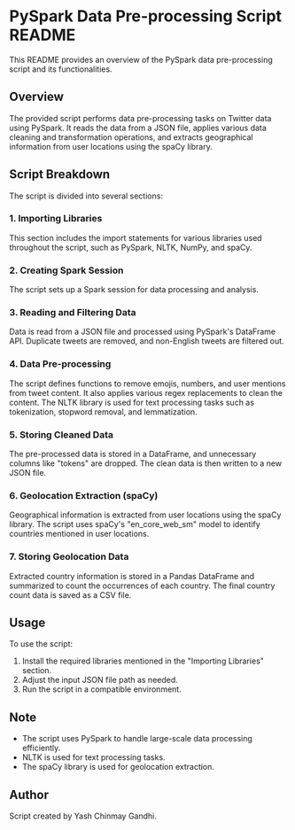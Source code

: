 # PySpark Data Pre-processing Script README

This README provides an overview of the PySpark data pre-processing script and its functionalities.

## Overview

The provided script performs data pre-processing tasks on Twitter data using PySpark. It reads the data from a JSON file, applies various data cleaning and transformation operations, and extracts geographical information from user locations using the spaCy library.

## Script Breakdown

The script is divided into several sections:

### 1. Importing Libraries

This section includes the import statements for various libraries used throughout the script, such as PySpark, NLTK, NumPy, and spaCy.

### 2. Creating Spark Session

The script sets up a Spark session for data processing and analysis.

### 3. Reading and Filtering Data

Data is read from a JSON file and processed using PySpark's DataFrame API. Duplicate tweets are removed, and non-English tweets are filtered out.

### 4. Data Pre-processing

The script defines functions to remove emojis, numbers, and user mentions from tweet content. It also applies various regex replacements to clean the content. The NLTK library is used for text processing tasks such as tokenization, stopword removal, and lemmatization.

### 5. Storing Cleaned Data

The pre-processed data is stored in a DataFrame, and unnecessary columns like "tokens" are dropped. The clean data is then written to a new JSON file.

### 6. Geolocation Extraction (spaCy)

Geographical information is extracted from user locations using the spaCy library. The script uses spaCy's "en_core_web_sm" model to identify countries mentioned in user locations.

### 7. Storing Geolocation Data

Extracted country information is stored in a Pandas DataFrame and summarized to count the occurrences of each country. The final country count data is saved as a CSV file.

## Usage

To use the script:

1. Install the required libraries mentioned in the "Importing Libraries" section.
2. Adjust the input JSON file path as needed.
3. Run the script in a compatible environment.

## Note

- The script uses PySpark to handle large-scale data processing efficiently.
- NLTK is used for text processing tasks.
- The spaCy library is used for geolocation extraction.

## Author

Script created by Yash Chinmay Gandhi.



